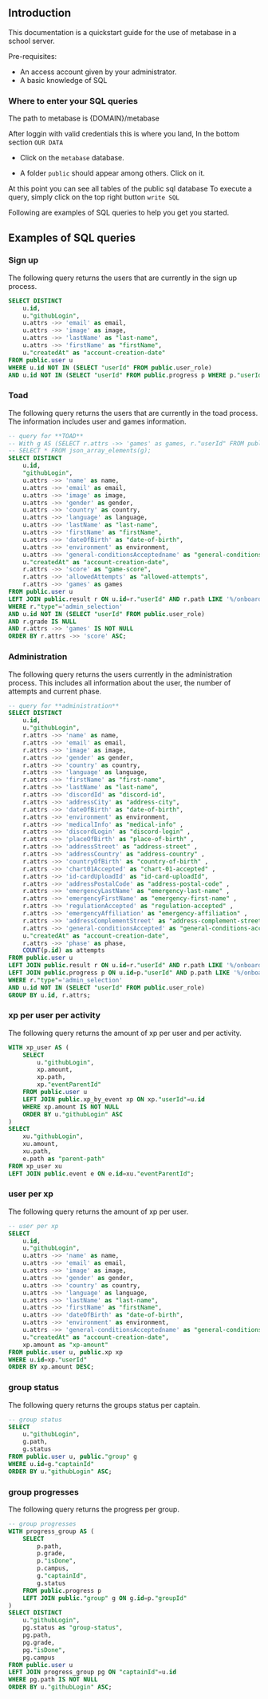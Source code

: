## Introduction

This documentation is a quickstart guide for the use of metabase in a school server.

Pre-requisites:

- An access account given by your administrator.
- A basic knowledge of SQL

### Where to enter your SQL queries

The path to metabase is {DOMAIN}/metabase

After loggin with valid credentials this is where you land,
In the bottom section `OUR DATA`

- Click on the `metabase` database.

- A folder `public` should appear among others. Click on it.

At this point you can see all tables of the public sql database
To execute a query, simply click on the top right button `write SQL`

Following are examples of SQL queries to help you get you started.

## Examples of SQL queries

### Sign up

The following query returns the users that are currently in the sign up process.

```sql
SELECT DISTINCT
    u.id,
    u."githubLogin",
    u.attrs ->> 'email' as email,
    u.attrs ->> 'image' as image,
    u.attrs ->> 'lastName' as "last-name",
    u.attrs ->> 'firstName' as "firstName",
    u."createdAt" as "account-creation-date"
FROM public.user u
WHERE u.id NOT IN (SELECT "userId" FROM public.user_role)
AND u.id NOT IN (SELECT "userId" FROM public.progress p WHERE p."userId"=u.id);
```

### Toad

The following query returns the users that are currently in the toad process. The information includes user and games information.

```sql
-- query for **TOAD**
-- With g AS (SELECT r.attrs ->> 'games' as games, r."userId" FROM public.result r)
-- SELECT * FROM json_array_elements(g);
SELECT DISTINCT
    u.id,
    "githubLogin",
    u.attrs ->> 'name' as name,
    u.attrs ->> 'email' as email,
    u.attrs ->> 'image' as image,
    u.attrs ->> 'gender' as gender,
    u.attrs ->> 'country' as country,
    u.attrs ->> 'language' as language,
    u.attrs ->> 'lastName' as "last-name",
    u.attrs ->> 'firstName' as "firstName",
    u.attrs ->> 'dateOfBirth' as "date-of-birth",
    u.attrs ->> 'environment' as environment,
    u.attrs ->> 'general-conditionsAcceptedname' as "general-conditions-accepted",
    u."createdAt" as "account-creation-date",
    r.attrs ->> 'score' as "game-score",
    r.attrs ->> 'allowedAttempts' as "allowed-attempts",
    r.attrs ->> 'games' as games
FROM public.user u
LEFT JOIN public.result r ON u.id=r."userId" AND r.path LIKE '%/onboarding/games'
WHERE r."type"='admin_selection'
AND u.id NOT IN (SELECT "userId" FROM public.user_role)
AND r.grade IS NULL
AND r.attrs ->> 'games' IS NOT NULL
ORDER BY r.attrs ->> 'score' ASC;
```

### Administration

The following query returns the users currently in the administration process. This includes all information about the user, the number of attempts and current phase.

```sql
-- query for **administration**
SELECT DISTINCT
    u.id,
    u."githubLogin",
    r.attrs ->> 'name' as name,
    r.attrs ->> 'email' as email,
    r.attrs ->> 'image' as image,
    r.attrs ->> 'gender' as gender,
    r.attrs ->> 'country' as country,
    r.attrs ->> 'language' as language,
    r.attrs ->> 'firstName' as "first-name",
    r.attrs ->> 'lastName' as "last-name",
    r.attrs ->> 'discordId' as "discord-id",
    r.attrs ->> 'addressCity' as "address-city",
    r.attrs ->> 'dateOfBirth' as "date-of-birth",
    r.attrs ->> 'environment' as environment,
    r.attrs ->> 'medicalInfo' as "medical-info" ,
    r.attrs ->> 'discordLogin' as "discord-login" ,
    r.attrs ->> 'placeOfBirth' as "place-of-birth" ,
    r.attrs ->> 'addressStreet' as "address-street" ,
    r.attrs ->> 'addressCountry' as "address-country" ,
    r.attrs ->> 'countryOfBirth' as "country-of-birth" ,
    r.attrs ->> 'chart01Accepted' as "chart-01-accepted" ,
    r.attrs ->> 'id-cardUploadId' as "id-card-uploadId",
    r.attrs ->> 'addressPostalCode' as "address-postal-code" ,
    r.attrs ->> 'emergencyLastName' as "emergency-last-name" ,
    r.attrs ->> 'emergencyFirstName' as "emergency-first-name" ,
    r.attrs ->> 'regulationAccepted' as "regulation-accepted" ,
    r.attrs ->> 'emergencyAffiliation' as "emergency-affiliation" ,
    r.attrs ->> 'addressComplementStreet' as "address-complement-street" ,
    r.attrs ->> 'general-conditionsAccepted' as "general-conditions-accepted",
    u."createdAt" as "account-creation-date",
    r.attrs ->> 'phase' as phase,
    COUNT(p.id) as attempts
FROM public.user u
LEFT JOIN public.result r ON u.id=r."userId" AND r.path LIKE '%/onboarding/administration' AND r.grade IS NULL
LEFT JOIN public.progress p ON u.id=p."userId" AND p.path LIKE '%/onboarding/administration'
WHERE r."type"='admin_selection'
AND u.id NOT IN (SELECT "userId" FROM public.user_role)
GROUP BY u.id, r.attrs;
```

### xp per user per activity

The following query returns the amount of xp per user and per activity.

```sql
WITH xp_user AS (
    SELECT
        u."githubLogin",
        xp.amount,
        xp.path,
        xp."eventParentId"
    FROM public.user u
    LEFT JOIN public.xp_by_event xp ON xp."userId"=u.id
    WHERE xp.amount IS NOT NULL
    ORDER BY u."githubLogin" ASC
)
SELECT
    xu."githubLogin",
    xu.amount,
    xu.path,
    e.path as "parent-path"
FROM xp_user xu
LEFT JOIN public.event e ON e.id=xu."eventParentId";
```

### user per xp

The following query returns the amount of xp per user.

```sql
-- user per xp
SELECT
    u.id,
    u."githubLogin",
    u.attrs ->> 'name' as name,
    u.attrs ->> 'email' as email,
    u.attrs ->> 'image' as image,
    u.attrs ->> 'gender' as gender,
    u.attrs ->> 'country' as country,
    u.attrs ->> 'language' as language,
    u.attrs ->> 'lastName' as "last-name",
    u.attrs ->> 'firstName' as "firstName",
    u.attrs ->> 'dateOfBirth' as "date-of-birth",
    u.attrs ->> 'environment' as environment,
    u.attrs ->> 'general-conditionsAcceptedname' as "general-conditions-accepted",
    u."createdAt" as "account-creation-date",
    xp.amount as "xp-amount"
FROM public.user u, public.xp xp
WHERE u.id=xp."userId"
ORDER BY xp.amount DESC;
```

### group status

The following query returns the groups status per captain.

```sql
-- group status
SELECT
    u."githubLogin",
    g.path,
    g.status
FROM public.user u, public."group" g
WHERE u.id=g."captainId"
ORDER BY u."githubLogin" ASC;
```

### group progresses

The following query returns the progress per group.

```sql
-- group progresses
WITH progress_group AS (
    SELECT
        p.path,
        p.grade,
        p."isDone",
        p.campus,
        g."captainId",
        g.status
    FROM public.progress p
    LEFT JOIN public."group" g ON g.id=p."groupId"
)
SELECT DISTINCT
    u."githubLogin",
    pg.status as "group-status",
    pg.path,
    pg.grade,
    pg."isDone",
    pg.campus
FROM public.user u
LEFT JOIN progress_group pg ON "captainId"=u.id
WHERE pg.path IS NOT NULL
ORDER BY u."githubLogin" ASC;
```
